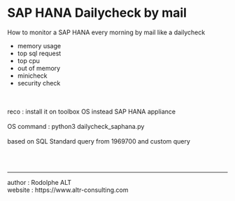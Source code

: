 # SAP HANA Dailycheck by mail<br>
How to monitor a SAP HANA every morning by mail like a dailycheck<br>
* memory usage<br>
* top sql request<br>
* top cpu<br>
* out of memory<br>
* minicheck<br>
* security check<br>
<br>
<br>
reco : install it on toolbox OS instead SAP HANA appliance<br>
<br>
OS command : python3 dailycheck_saphana.py<br>
<br>
based on SQL Standard query from 1969700 and custom query<br>

<br><br>
<hr>
author : Rodolphe ALT<br>
website : https://www.altr-consulting.com<br>
